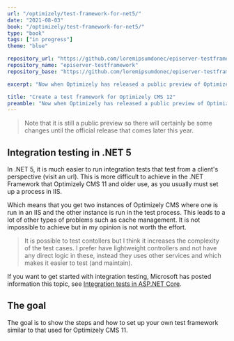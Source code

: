 ```yaml
---
url: "/optimizely/test-framework-for-net5/"
date: "2021-08-03"
book: "/optimizely/test-framework-for-net5/"
type: "book"
tags: ["in progress"]
theme: "blue"

repository_url: "https://github.com/loremipsumdonec/episerver-testframework"
repository_name: "episerver-testframework"
repository_base: "https://github.com/loremipsumdonec/episerver-testframework/blob/main/posts/test_framework_for_net5"

excerpt: "Now when Optimizely has released a public preview of Optimizely CMS 12 that’s built with .NET 5, it's time to start exploring how to perform integration testing."

title: "Create a test framework for Optimizely CMS 12"
preamble: "Now when Optimizely has released a public preview of Optimizely CMS 12 that’s built with .NET 5, it's time to start exploring how to perform integration testing."
---
```


> Note that it is still a public preview so there will certainly be some changes until the official release that comes later this year.

## Integration testing in .NET 5

In .NET 5, it is much easier to run integration tests that test from a client's perspective (visit an url). This is more difficult to achieve in the .NET Framework that Optimizely CMS 11 and older use, as you usually must set up a process in IIS.

Which means that you get two instances of Optimizely CMS where one is run in an IIS and the other instance is run in the test process. This leads to a lot of other types of problems such as cache management. It is not impossible to achieve but in my opinion is not worth the effort.

> It is possible to test contollers but I think it increases the complexity of the test cases. I prefer have lightweight controllers and not have any direct logic in these, instead they uses other services and which makes it easier to test (and maintain).

If you want to get started with integration testing, Microsoft has posted information this topic, see [Integration tests in ASP.NET Core](https://docs.microsoft.com/en-us/aspnet/core/test/integration-tests?view=aspnetcore-5.0).

## The goal

The goal is to show the steps and how to set up your own test framework similar to that used for Optimizely CMS 11.

